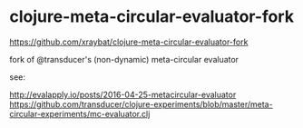 # clojure-meta-circular-evaluator-fork

https://github.com/xraybat/clojure-meta-circular-evaluator-fork

fork of @transducer's (non-dynamic) meta-circular evaluator

see:

http://evalapply.io/posts/2016-04-25-metacircular-evaluator
https://github.com/transducer/clojure-experiments/blob/master/meta-circular-experiments/mc-evaluator.clj